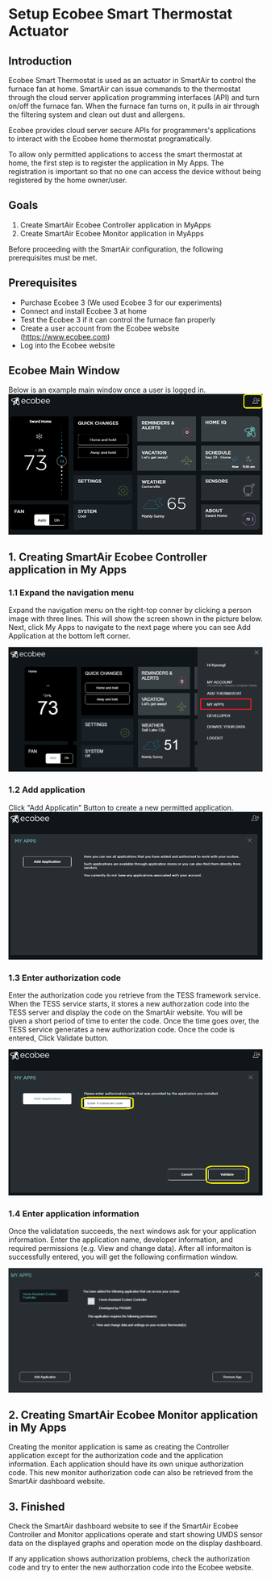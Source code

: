 # Setup Ecobee Smart Thermostat Actuator

## Introduction

Ecobee Smart Thermostat is used as an actuator in SmartAir to control the furnace fan at home. SmartAir can issue commands to the thermostat through the cloud server application programming interfaces (API) and turn on/off the furnace fan. When the furnace fan turns on, it pulls in air through the filtering system and clean out dust and allergens.

Ecobee provides cloud server secure APIs for programmers's applications to interact with the Ecobee home thermostat programatically. 

To allow only permitted applications to access the smart thermostat at home, the first step is to register the application in My Apps. The registration is important so that no one can access the device without being registered by the home owner/user.

## Goals
1. Create SmartAir Ecobee Controller application in MyApps
2. Create SmartAir Ecobee Monitor application in MyApps

Before proceeding with the SmartAir configuration, the following prerequisites must be met.

## Prerequisites
- Purchase Ecobee 3 (We used Ecobee 3 for our experiments)
- Connect and install Ecobee 3 at home
- Test the Ecobee 3 if it can control the furnace fan properly
- Create a user account from the Ecobee website (https://www.ecobee.com)
- Log into the Ecobee website

## Ecobee Main Window
Below is an example main window once a user is logged in. 
![My Apps](images/ecobee/e_main.PNG)

## 1. Creating SmartAir Ecobee Controller application in My Apps

### 1.1 Expand the navigation menu
Expand the navigation menu on the right-top conner by clicking a person image with three lines. This will show the screen shown in the picture below.
Next, click My Apps to navigate to the next page where you can see Add Application at the bottom left corner.

![My Apps](images/ecobee_myapps.png)


### 1.2 Add application
Click "Add Applicatin" Button to create a new permitted application.
![Add Application](images/ecobee/e_myapps.PNG)


### 1.3 Enter authorization code
Enter the authorization code you retrieve from the TESS framework service. When the TESS service starts, it stores a new authorzation code into the TESS server and display the code on the SmartAir website. You will be given a short period of time to enter the code. Once the time goes over, the TESS service generates a new authorization code. Once the code is entered, Click Validate button. 

![Add Application](images/ecobee/e_add_app.PNG)

### 1.4 Enter application information
Once the validatation succeeds, the next windows ask for your application information. Enter the application name, developer information, and required permissions (e.g. View and change data). After all informaiton is successfully entered, you will get the following confirmation window.

![Add Application](images/ecobee_myapps_finish.png)


## 2. Creating SmartAir Ecobee Monitor application in My Apps
Creating the monitor application is same as creating the Controller application except for the authorization code and the application  information. Each application should have its own unique authorization code. This new monitor authorization code can also be retrieved from the SmartAir dashboard website.


## 3. Finished
Check the SmartAir dashboard website to see if the SmartAir Ecobee Controller and Monitor applications operate and start showing UMDS sensor data on the displayed graphs and operation mode on the display dashboard.

If any application shows authorization problems, check the authorization code and try to enter the new authorzation code into the Ecobee website. 
